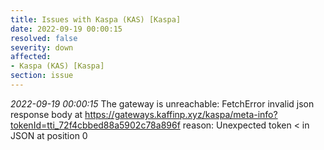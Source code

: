 ```yaml
---
title: Issues with Kaspa (KAS) [Kaspa]
date: 2022-09-19 00:00:15
resolved: false
severity: down
affected:
- Kaspa (KAS) [Kaspa]
section: issue
---
```


*2022-09-19 00:00:15* The gateway is unreachable: FetchError invalid json response body at https://gateways.kaffinp.xyz/kaspa/meta-info?tokenId=tti_72f4cbbed88a5902c78a896f reason: Unexpected token < in JSON at position 0